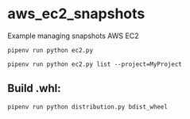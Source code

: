 # aws_ec2_snapshots
Example managing snapshots AWS EC2

```
pipenv run python ec2.py

pipenv run python ec2.py list --project=MyProject
```
## Build .whl:
```
pipenv run python distribution.py bdist_wheel
```